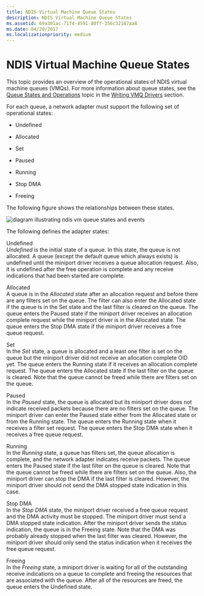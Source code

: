 ```yaml
---
title: NDIS Virtual Machine Queue States
description: NDIS Virtual Machine Queue States
ms.assetid: 69a301ac-71f4-4591-80ff-356c32187aa8
ms.date: 04/20/2017
ms.localizationpriority: medium
---
```


# NDIS Virtual Machine Queue States





This topic provides an overview of the operational states of NDIS virtual machine queues (VMQs). For more information about queue states, see the [Queue States and Operations](queue-states-and-operations.md) topic in the [Writing VMQ Drivers](writing-vmq-drivers.md) section.

For each queue, a network adapter must support the following set of operational states:

-   Undefined

-   Allocated

-   Set

-   Paused

-   Running

-   Stop DMA

-   Freeing

The following figure shows the relationships between these states.

![diagram illustrating ndis vm queue states and events](images/queuestate.png)

The following defines the adapter states:

<a href="" id="undefined"></a>Undefined  
*Undefined* is the initial state of a queue. In this state, the queue is not allocated. A queue (except the default queue which always exists) is undefined until the miniport driver receives a queue allocation request. Also, it is undefined after the free operation is complete and any receive indications that had been started are complete.

<a href="" id="allocated"></a>Allocated  
A queue is in the *Allocated* state after an allocation request and before there are any filters set on the queue. The filter can also enter the Allocated state if the queue is in the Set state and the last filter is cleared on the queue. The queue enters the Paused state if the miniport driver receives an allocation complete request while the miniport driver is in the Allocated state. The queue enters the Stop DMA state if the miniport driver receives a free queue request.

<a href="" id="set"></a>Set  
In the *Set* state, a queue is allocated and a least one filter is set on the queue but the miniport driver did not receive an allocation complete OID yet. The queue enters the Running state if it receives an allocation complete request. The queue enters the Allocated state if the last filter on the queue is cleared. Note that the queue cannot be freed while there are filters set on the queue.

<a href="" id="paused"></a>Paused  
In the *Paused* state, the queue is allocated but its miniport driver does not indicate received packets because there are no filters set on the queue. The miniport driver can enter the Paused state either from the Allocated state or from the Running state. The queue enters the Running state when it receives a filter set request. The queue enters the Stop DMA state when it receives a free queue request.

<a href="" id="running"></a>Running  
In the *Running* state, a queue has filters set, the queue allocation is complete, and the network adapter indicates receive packets. The queue enters the Paused state if the last filter on the queue is cleared. Note that the queue cannot be freed while there are filters set on the queue. Also, the miniport driver can stop the DMA if the last filter is cleared. However, the miniport driver should not send the DMA stopped state indication in this case.

<a href="" id="stop-dma"></a>Stop DMA  
In the *Stop DMA* state, the miniport driver received a free queue request and the DMA activity must be stopped. The miniport driver must send a DMA stopped state indication. After the miniport driver sends the status indication, the queue is in the Freeing state. Note that the DMA was probably already stopped when the last filter was cleared. However, the miniport driver should only send the status indication when it receives the free queue request.

<a href="" id="freeing"></a>Freeing  
In the *Freeing* state, a miniport driver is waiting for all of the outstanding receive indications on a queue to complete and freeing the resources that are associated with the queue. After all of the resources are freed, the queue enters the Undefined state.

 

 






